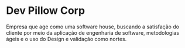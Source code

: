 # Dev Pillow Corp


Empresa que age como uma software house, buscando a satisfação do cliente por meio da aplicação de engenharia de software, metodologias ágeis e o uso do Design e validação como nortes.